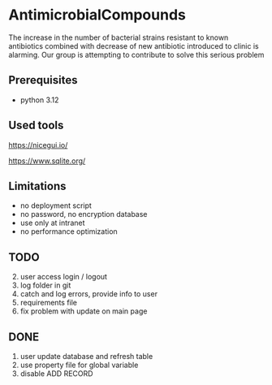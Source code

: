 # AntimicrobialCompounds
The increase in the number of bacterial strains resistant to known antibiotics combined with decrease of new antibiotic introduced to clinic is alarming. Our group is attempting to contribute to solve this serious problem

## Prerequisites 
- python 3.12
## Used tools 
https://nicegui.io/

https://www.sqlite.org/

## Limitations
- no deployment script   
- no password, no encryption database 
- use only at intranet
- no performance optimization
## TODO
2. user access login / logout
4. log folder in git
5. catch and log errors, provide info to user
7. requirements file
8. fix problem with update on  main page

## DONE
1. user update database and refresh table
6. use property file for global variable
9. disable ADD RECORD

  
